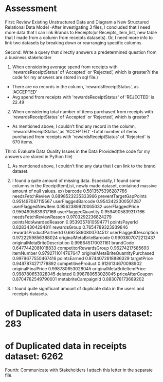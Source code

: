 # Assessment

First: Review Existing Unstructured Data and Diagram a New Structured Relational Data Model
-After investigating 3 files, I concluded that I need more data that I can link Brands to Receipts(or Receipts_item_list, new table that I made from a column from receipts datasets). 
Or, I need more info to link two datasets by breaking down or rearranging specific columns. 


Second: Write a query that directly answers a predetermined question from a business stakeholder
1. When considering average spend from receipts with 'rewardsReceiptStatus’ of ‘Accepted’ or ‘Rejected’, which is greater?( the code for my answers are stored in sql file.)

- There are no records in the column, 'rewardsReceiptStatus', as 'ACCEPTED'
- Avg spend from receipts with 'rewardsReceiptStatus' of 'REJECTED' is 22.49

2. When considering total number of items purchased from receipts with 'rewardsReceiptStatus’ of ‘Accepted’ or ‘Rejected’, which is greater?
- As mentioned above, I couldn't find any record in the column, 'rewardsReceiptStatus',as 'ACCEPTED'
-Total number of items purchased from receipts with 'rewardsReceiptStatus' of 'Rejected' is 670 items. 

Third: Evaluate Data Quality Issues in the Data Provided(the code for my answers are stored in  Python file)

1. As mentioned above, I couldn't find any data that I can link to the brand dataset. 
2. I found a quite amount of missing data. Especially, I found some columns in the ReceiptItemList, newly made dataset, contained massive amount of null values. 
ex)
barcode 0.5813575396287766
needsFetchReview 0.8898523235333966
preventTargetGapPoints 0.951497087115567
userFlaggedBarcode 0.9543422300501287
userFlaggedNewItem 0.9562389920065032
userFlaggedPrice 0.9594905839317166
userFlaggedQuantity 0.9594905839317166
needsFetchReviewReason 0.9703292236824279
pointsNotAwardedReason 0.9539357810594771
pointsPayerId 0.82834304294811
rewardsGroup 0.7654789323939846
rewardsProductPartnerId 0.6925890800704512
userFlaggedDescription 0.9722259856388024
originalMetaBriteBarcode 0.9903807072212437
originalMetaBriteDescription 0.998645170031161
brandCode 0.6477442081018833
competitorRewardsGroup 0.96274217585693
itemNumber 0.9792711014767647
originalMetaBriteQuantityPurchased 0.9979677550467416
pointsEarned 0.8744072618886329
targetPrice 0.9487874271778892
competitiveProduct 0.9126134670098902
originalFinalPrice 0.998780653028045
originalMetaBriteItemPrice 0.998780653028045
deleted 0.998780653028045
priceAfterCoupon 0.8704782549790001
metabriteCampaignId 0.883078173689202

3. I found quite significant amount of duplicate data in the users and receipts datasets.
# of Duplicated data in users dataset: 283
# of Duplicated data in receipts dataset: 6262


Fourth: Communicate with Stakeholders
I attach this letter in the separate file. 
